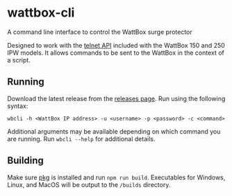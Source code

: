 # wattbox-cli
A command line interface to control the WattBox surge protector

Designed to work with the [telnet API](https://www.snapav.com/wcsstore/ExtendedSitesCatalogAssetStore/attachments/documents/PowerManagement/ProtocolsAndDrivers/SnapAV_Wattbox_API_V2.4.pdf) included with the WattBox 150 and 250 IPW models. It allows commands to be sent to the WattBox in the context of a script.

## Running
Download the latest release from the [releases page](https://github.com/Iler-Networking-Computing/wattbox-cli/releases/latest). Run using the following syntax:

```
wbcli -h <WattBox IP address> -u <username> -p <password> -c <command>
```

Additional arguments may be available depending on which command you are running. Run `wbcli --help` for additional details.

## Building
Make sure [pkg](https://www.npmjs.com/package/pkg) is installed and run `npm run build`. Executables for Windows, Linux, and MacOS will be output to the `/builds` directory.